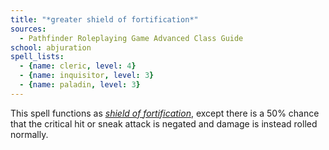 ```yaml
---
title: "*greater shield of fortification*"
sources:
  - Pathfinder Roleplaying Game Advanced Class Guide
school: abjuration
spell_lists:
  - {name: cleric, level: 4}
  - {name: inquisitor, level: 3}
  - {name: paladin, level: 3}
---
```


This spell functions as [*shield of fortification*](/spells/shield-of-fortification/), except there is a 50% chance that the critical hit or sneak attack is negated and damage is instead rolled normally.

